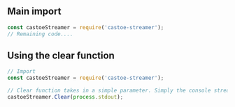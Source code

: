 ## Main import
```JavaScript
const castoeStreamer = require('castoe-streamer');
// Remaining code....
```

## Using the clear function
```JavaScript
// Import
const castoeStreamer = require('castoe-streamer');

// Clear function takes in a simple parameter. Simply the console stream. Which is a process.stdout;
castoeStreamer.Clear(process.stdout);
```